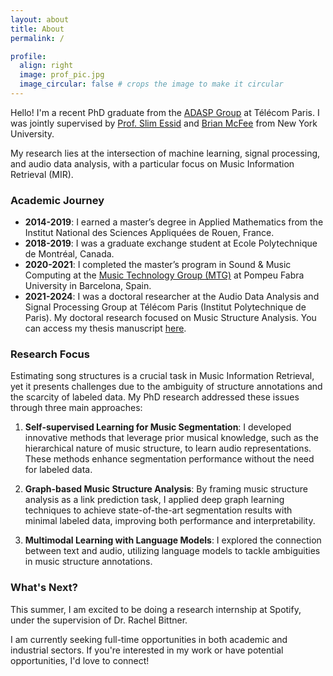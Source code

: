 ```yaml
---
layout: about
title: About
permalink: /

profile:
  align: right
  image: prof_pic.jpg
  image_circular: false # crops the image to make it circular
---
```


Hello! I'm a recent PhD graduate from the [ADASP Group](https://adasp.telecom-paris.fr/) at Télécom Paris. I was jointly supervised by [Prof. Slim Essid](https://slimessid.github.io/research/) and [Brian McFee](https://brianmcfee.net/) from New York University.

My research lies at the intersection of machine learning, signal processing, and audio data analysis, with a particular focus on Music Information Retrieval (MIR).

### Academic Journey

- **2014-2019**: I earned a master’s degree in Applied Mathematics from the Institut National des Sciences Appliquées de Rouen, France.
- **2018-2019**: I was a graduate exchange student at Ecole Polytechnique de Montréal, Canada. 
- **2020-2021**: I completed the master’s program in Sound & Music Computing at the [Music Technology Group (MTG)](https://www.upf.edu/web/mtg/) at Pompeu Fabra University in Barcelona, Spain.
- **2021-2024**: I was a doctoral researcher at the Audio Data Analysis and Signal Processing Group at Télécom Paris (Institut Polytechnique de Paris). My doctoral research focused on Music Structure Analysis. You can access my thesis manuscript [here](https://theses.hal.science/tel-04980794/).

### Research Focus

Estimating song structures is a crucial task in Music Information Retrieval, yet it presents challenges due to the ambiguity of structure annotations and the scarcity of labeled data. My PhD research addressed these issues through three main approaches:

1. **Self-supervised Learning for Music Segmentation**: I developed innovative methods that leverage prior musical knowledge, such as the hierarchical nature of music structure, to learn audio representations. These methods enhance segmentation performance without the need for labeled data.

2. **Graph-based Music Structure Analysis**: By framing music structure analysis as a link prediction task, I applied deep graph learning techniques to achieve state-of-the-art segmentation results with minimal labeled data, improving both performance and interpretability.

3. **Multimodal Learning with Language Models**: I explored the connection between text and audio, utilizing language models to tackle ambiguities in music structure annotations.

### What's Next?

This summer, I am excited to be doing a research internship at Spotify, under the supervision of Dr. Rachel Bittner.

I am currently seeking full-time opportunities in both academic and industrial sectors. If you're interested in my work or have potential opportunities, I'd love to connect!